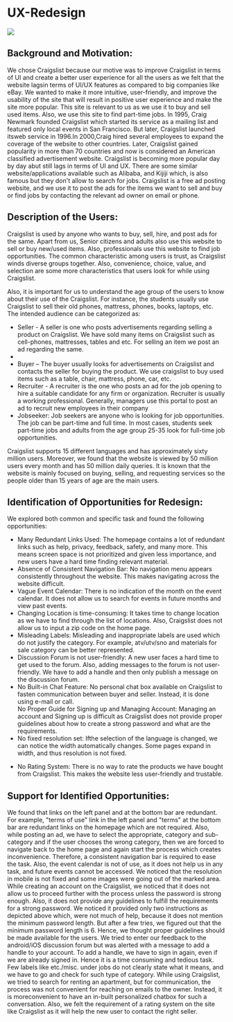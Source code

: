 # UX-Redesign

<img src="https://www.competethemes.com/wp-content/uploads/2017/02/create-site-like-craigslist-1024x512.png"/>

## Background and Motivation:
<p>We chose Craigslist because our motive was to improve Craigslist in terms of UI and create a better user experience for
all the users as we felt that the website lagsin terms of UI/UX features as compared to big companies like eBay. We wanted
to make it more intuitive, user-friendly, and improve the usability of the site that will result in positive user experience and
make the site more popular. This site is relevant to us as we use it to buy and sell used items. Also, we use this site to find
part-time jobs. In 1995, Craig Newmark founded Craigslist which started its service as a mailing list and featured only
local events in San Francisco. But later, Craigslist launched itsweb service in 1996.In 2000,Craig hired several employees
to expand the coverage of the website to other countries. Later, Craigslist gained popularity in more than 70 countries and
now is considered an American classified advertisement website. Craigslist is becoming more popular day by day abut
still lags in terms of UI and UX. There are some similar website/applications available such as Alibaba, and Kijiji which,
is also famous but they don't allow to search for jobs. Craigslist is a free ad posting website, and we use it to post the ads
for the items we want to sell and buy or find jobs by contacting the relevant ad owner on email or phone.</p>

<h2> Description of the Users:
  </h2>
<p> Craigslist is used by anyone who wants to buy, sell, hire, and post ads for the same. Apart from us, Senior citizens and
adults also use this website to sell or buy new/used items. Also, professionals use this website to find job opportunities.
The common characteristic among users is trust, as Craigslist winds diverse groups together. Also, convenience, choice,
value, and selection are some more characteristics that users look for while using Craigslist.

Also, it is important for us to understand the age group of the users to know about their use of the Craigslist. For instance,
the students usually use Craigslist to sell their old phones, mattress, phones, books, laptops, etc.
The intended audience can be categorized as:
<ul>
  <li>
 Seller - A seller is one who posts advertisements regarding selling a product on Craigslist. We have sold many
items on Craigslist such as cell-phones, mattresses, tables and etc. For selling an item we post an ad regarding the
same.<li>
  <li>
 Buyer – The buyer usually looks for advertisements on Craigslist and contacts the seller for buying the product.
    We use craigslist to buy used items such as a table, chair, mattress, phone, car, etc.</li>
  <li>
Recruiter - A recruiter is the one who posts an ad for the job opening to hire a suitable candidate for any firm or
organization. Recruiter is usually a working professional. Generally, managers use this portal to post an ad to
    recruit new employees in their company</li>
  <li>
Jobseeker: Job seekers are anyone who is looking for job opportunities. The job can be part-time and full time. In most
cases, students seek part-time jobs and adults from the age group 25-35 look for full-time job opportunities.
  </li>
  </ul>
Craigslist supports 15 different languages and has approximately sixty million users. Moreover, we found that the website is
viewed by 50 million users every month and has 50 million daily queries. It is known that the website is mainly focused on
buying, selling, and requesting services so the people older than 15 years of age are the main users.</p>

<h2> Identification of Opportunities for Redesign: </h2>
<p>
We explored both common and specific task and found the following opportunities:
  <ul>
    <li>
Many Redundant Links Used: The homepage contains a lot of redundant links such as help, privacy, feedback,
safety, and many more. This means screen space is not prioritized and given less importance, and new users have
      a hard time finding relevant material.</li>
<li>
 Absence of Consistent Navigation Bar: No navigation menu appears consistently throughout the website. This
  makes navigating across the website difficult.</li>
    <li>
Vague Event Calendar: There is no indication of the month on the event calendar. It does not allow us to search
      for events in future months and view past events.</li>
<li>Changing Location is time-consuming: It takes time to change location as we have to find through the list of
  locations. Also, Craigslist does not allow us to input a zip code on the home page.</li>
<li>Misleading Labels: Misleading and inappropriate labels are used which do not justify the category. For example,
  atv/utv/sno and materials for sale category can be better represented.</li>
<li>Discussion Forum is not user-friendly: A new user faces a hard time to get used to the forum. Also, adding
messages to the forum is not user-friendly. We have to add a handle and then only publish a message on the
discussion forum.</li>
<li> No Built-in Chat Feature: No personal chat box available on Craigslist to fasten communication between buyer
and seller. Instead, it is done using e-mail or call.</li
<li>No Proper Guide for Signing up and Managing Account: Managing an account and Signing up is difficult as
Craigslist does not provide proper guidelines about how to create a strong password and what are the
  requirements.</li>
<li>No fixed resolution set: Ifthe selection of the language is changed, we can notice the width automatically changes.
  Some pages expand in width, and thus resolution is not fixed.</li>
    <li>
     
No Rating System: There is no way to rate the products we have bought from Craigslist. This makes the website
less user-friendly and trustable.</li>
</ul>
  </p>
  
## Support for Identified Opportunities:
<p>
  We found that links on the left panel and at the bottom bar are redundant. For example, "terms of use" link in the left
panel and "terms" at the bottom bar are redundant links on the homepage which are not required. Also, while posting an
ad, we have to select the appropriate, category and sub-category and if the user chooses the wrong category, then we
are forced to navigate back to the home page and again start the process which creates inconvenience. Therefore, a
consistent navigation bar is required to ease the task. Also, the event calendar is not of use, as it does not help us in any
task, and future events cannot be accessed. We noticed that the resolution in mobile is not fixed and some images were
going out of the marked area.
While creating an account on the Craigslist, we noticed that it does not allow us to proceed further with the process
unless the password is strong enough. Also, it does not provide any guidelines to fulfill the requirements for a strong
password. We noticed it provided only two instructions as depicted above which, were not much of help, because it
does not mention the minimum password length. But after a few tries, we figured out that the minimum password length
is 6. Hence, we thought proper guidelines should be made available for the users. We tried to enter our feedback to the
android/iOS discussion forum but was alerted with a message to add a handle to your account. To add a handle, we have
to sign in again, even if we are already signed in. Hence it is a time consuming and tedious task. Few labels like etc./misc.
under jobs do not clearly state what it means, and we have to go and check for such type of category.
While using Craigslist, we tried to search for renting an apartment, but for communication, the process was not
convenient for reaching on emails to the owner. Instead, it is moreconvenient to have an in-built personalized chatbox
for such a conversation. Also, we felt the requirement of a rating system on the site like Craigslist as it will help the new
user to contact the right seller. </p>
